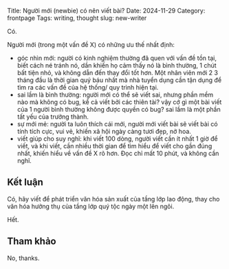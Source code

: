 Title: Người mới (newbie) có nên viết bài?
Date: 2024-11-29
Category: frontpage
Tags: writing, thought
slug: new-writer

Có.

Người mới (trong một vấn đề X) có những ưu thế nhất định:

- góc nhìn mới: người có kinh nghiệm thường đã quen với vấn đề tồn tại, biết cách né tránh nó, dần khiến họ cảm thấy nó là bình thường, 1 chút bất tiện nhỏ, và không dẫn đến thay đổi tốt hơn. Một nhân viên mới 2 3 tháng đầu là thời gian quý báu nhất mà nhà tuyển dụng cần tận dụng để tìm ra các vấn đề của hệ thống/ quy trình hiện tại.
- sai lầm là bình thường: người mới có thể sẽ viết sai, nhưng phần mềm nào mà không có bug, kể cả viết bởi các thiên tài? vậy cớ gì một bài viết của 1 người bình thường không được quyền có bug? sai lầm là một phần tất yếu của trưởng thành.
- sự mới mẻ: người ta luôn thích cái mới, người mới viết bài sẽ viết bài có tính tích cực, vui vẻ, khiến xã hội ngày càng tươi đẹp, nở hoa.
- viết giúp cho suy nghĩ: khi viết 100 dòng, người viết cần ít nhất 1 giờ để viết, và khi viết, cần nhiều thời gian để tìm hiểu để viết cho gần đúng nhất, khiến hiểu về vấn đề X rõ hơn. Đọc chỉ mất 10 phút, và không cần nghĩ.

## Kết luận
Có, hãy viết để phát triển văn hóa sản xuất của tầng lớp lao động, thay cho văn hóa hưởng thụ của tầng lớp quý tộc ngày một lên ngôi.

Hết.

## Tham khảo
No, thanks.
